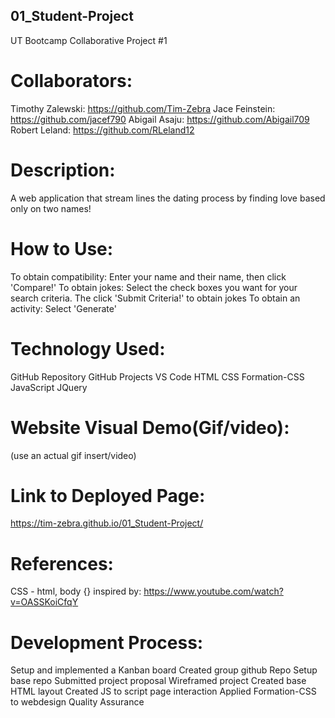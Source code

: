 ## 01_Student-Project
UT Bootcamp Collaborative Project #1

# Collaborators:
Timothy Zalewski: https://github.com/Tim-Zebra
Jace Feinstein: https://github.com/jacef790
Abigail Asaju: https://github.com/Abigail709
Robert Leland: https://github.com/RLeland12

# Description:
A web application that stream lines the dating process by finding love based only on two names!

# How to Use:
To obtain compatibility: Enter your name and their name, then click 'Compare!'
To obtain jokes: Select the check boxes you want for your search criteria. The click 'Submit Criteria!' to obtain jokes
To obtain an activity: Select 'Generate'

# Technology Used:
GitHub Repository
GitHub Projects
VS Code
HTML
CSS
Formation-CSS
JavaScript
JQuery

# Website Visual Demo(Gif/video):
(use an actual gif insert/video)

# Link to Deployed Page:
https://tim-zebra.github.io/01_Student-Project/

# References:
CSS - html, body {} inspired by: https://www.youtube.com/watch?v=OASSKoiCfqY

# Development Process:
Setup and implemented a Kanban board
Created group github Repo
Setup base repo
Submitted project proposal
Wireframed project
Created base HTML layout
Created JS to script page interaction
Applied Formation-CSS to webdesign
Quality Assurance